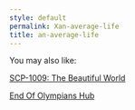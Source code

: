 ```yaml
---
style: default
permalink: Xan-average-life
title: an-average-life
---
```

You may also like:

[SCP-1009: The Beautiful World](http://scp-wiki.net/scp-1009)

[End Of Olympians Hub](http://scp-wiki.net/end-of-olympians-hub)
